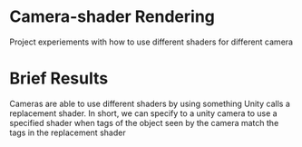 # Camera-shader Rendering

Project experiements with how to use different shaders for different camera

# Brief Results

Cameras are able to use different shaders by using something Unity calls a replacement shader. In short, we can specify to a unity camera to use a specified shader when tags
of the object seen by the camera match the tags in the replacement shader